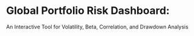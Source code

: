 # Global Portfolio Risk Dashboard: 
An Interactive Tool for Volatility, Beta, Correlation, and Drawdown Analysis

